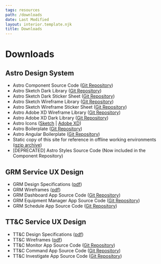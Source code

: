 ```yaml
---
tags: resources
path: /downloads
date: Last Modified
layout: interior.template.njk
title: Downloads
---
```


# Downloads

## Astro Design System

- Astro Component Source Code ([Git Repository](https://bitbucket.org/rocketcom/astro-components/src/master/))
- Astro Sketch Dark Library ([Git Repository](https://bitbucket.org/rocketcom/astro-design-resources/src/master/Sketch/))
- Astro Sketch Dark Sticker Sheet ([Git Repository](https://bitbucket.org/rocketcom/astro-design-resources/src/master/Sketch/))
- Astro Sketch Wireframe Library ([Git Repository](https://bitbucket.org/rocketcom/astro-design-resources/src/master/Sketch/))
- Astro Sketch Wireframe Sticker Sheet ([Git Repository](https://bitbucket.org/rocketcom/astro-design-resources/src/master/Sketch/))
- Astro Adobe XD Wireframe Library ([Git Repository](https://bitbucket.org/rocketcom/astro-design-resources/src/master/Adobe%20XD/))
- Astro Adobe XD Dark Library ([Git Repository](https://bitbucket.org/rocketcom/astro-design-resources/src/master/Adobe%20XD/))
- Astro Icons ([Sketch](https://bitbucket.org/rocketcom/astro-styles/raw/f4a08616984c85d833e3abdca450dc253398aa1c/icons/src/Astro%20Icons.sketch) | [Adobe XD](https://bitbucket.org/rocketcom/astro-styles/raw/f4a08616984c85d833e3abdca450dc253398aa1c/icons/src/Astro%20Icons.xd))
- Astro Boilerplate ([Git Repository](https://bitbucket.org/rocketcom/astro-boilerplate/src/master/))
- Astro Angular Boilerplate ([Git Repository](https://bitbucket.org/rocketcom/astro-boilerplate-angular/src/master/))
- Static copy of this site for reference in offline working environments ([gzip archive](/downloads/ads.tar.gz))
- \[DEPRECATED\] Astro Styles Source Code (Now included in the Component Repository)

## GRM Service UX Design

- GRM Design Specifications ([pdf](http://com.rocketcom.astrouxds.s3.amazonaws.com/attachments/cjx3r384i2gbihmqnxcwrq25d-grm-specifications.pdf))
- GRM Wireframes ([pdf](http://com.rocketcom.astrouxds.s3.amazonaws.com/attachments/cjx3rh6e22gcnhmqnhxkaf4fk-grm-wireframes.pdf))
- GRM Dashboard App Source Code ([Git Repository](https://bitbucket.org/rocketcom/grm-sample-apps-dashboard/src/master/))
- GRM Equipment Manager App Source Code ([Git Repository](https://bitbucket.org/rocketcom/grm-sample-apps-equipment/src/master/))
- GRM Schedule App Source Code ([Git Repository](https://bitbucket.org/rocketcom/grm-sample-apps-schedule/src/master/))

## TT&C Service UX Design

- TT&C Design Specifications ([pdf](http://com.rocketcom.astrouxds.s3.amazonaws.com/attachments/cjtsy7te707614iqnq3czazo4-tt-c-specifications.pdf))
- TT&C Wireframes ([pdf](http://com.rocketcom.astrouxds.s3.amazonaws.com/attachments/cjtsy72c3075p4iqntmk534ua-tt-c-wireframes.pdf))
- TT&C Monitor App Source Code ([Git Repository](https://bitbucket.org/rocketcom/tt-c-monitor/src/master/))
- TT&C Command App Source Code ([Git Repository](https://bitbucket.org/rocketcom/tt-c-command/src/master/))
- TT&C Investigate App Source Code ([Git Repository](https://bitbucket.org/rocketcom/tt-c-investigate/src/master/))
